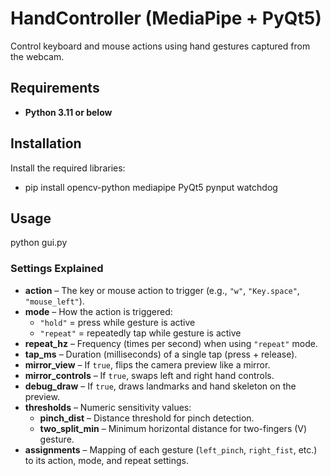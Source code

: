 # HandController (MediaPipe + PyQt5)

Control keyboard and mouse actions using hand gestures captured from the webcam.

## Requirements
- **Python 3.11 or below** 


## Installation
Install the required libraries:

 - pip install opencv-python mediapipe PyQt5 pynput watchdog

## Usage 
python gui.py

### Settings Explained
- **action** – The key or mouse action to trigger (e.g., `"w"`, `"Key.space"`, `"mouse_left"`).  
- **mode** – How the action is triggered:  
  - `"hold"` = press while gesture is active  
  - `"repeat"` = repeatedly tap while gesture is active  
- **repeat_hz** – Frequency (times per second) when using `"repeat"` mode.  
- **tap_ms** – Duration (milliseconds) of a single tap (press + release).  
- **mirror_view** – If `true`, flips the camera preview like a mirror.  
- **mirror_controls** – If `true`, swaps left and right hand controls.  
- **debug_draw** – If `true`, draws landmarks and hand skeleton on the preview.  
- **thresholds** – Numeric sensitivity values:  
  - **pinch_dist** – Distance threshold for pinch detection.  
  - **two_split_min** – Minimum horizontal distance for two-fingers (V) gesture.  
- **assignments** – Mapping of each gesture (`left_pinch`, `right_fist`, etc.) to its action, mode, and repeat settings.
